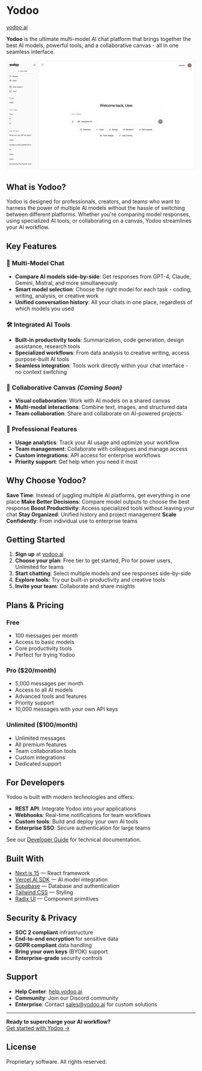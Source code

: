 # Yodoo

[yodoo.ai](https://yodoo.ai)

**Yodoo** is the ultimate multi-model AI chat platform that brings together the best AI models, powerful tools, and a collaborative canvas - all in one seamless interface.

![yodoo cover](./public/cover_yodoo.jpg)

## What is Yodoo?

Yodoo is designed for professionals, creators, and teams who want to harness the power of multiple AI models without the hassle of switching between different platforms. Whether you're comparing model responses, using specialized AI tools, or collaborating on a canvas, Yodoo streamlines your AI workflow.

## Key Features

### 🤖 **Multi-Model Chat**

- **Compare AI models side-by-side**: Get responses from GPT-4, Claude, Gemini, Mistral, and more simultaneously
- **Smart model selection**: Choose the right model for each task - coding, writing, analysis, or creative work
- **Unified conversation history**: All your chats in one place, regardless of which models you used

### 🛠️ **Integrated AI Tools**

- **Built-in productivity tools**: Summarization, code generation, design assistance, research tools
- **Specialized workflows**: From data analysis to creative writing, access purpose-built AI tools
- **Seamless integration**: Tools work directly within your chat interface - no context switching

### 🎨 **Collaborative Canvas** _(Coming Soon)_

- **Visual collaboration**: Work with AI models on a shared canvas
- **Multi-modal interactions**: Combine text, images, and structured data
- **Team collaboration**: Share and collaborate on AI-powered projects

### 💼 **Professional Features**

- **Usage analytics**: Track your AI usage and optimize your workflow
- **Team management**: Collaborate with colleagues and manage access
- **Custom integrations**: API access for enterprise workflows
- **Priority support**: Get help when you need it most

## Why Choose Yodoo?

**Save Time**: Instead of juggling multiple AI platforms, get everything in one place
**Make Better Decisions**: Compare model outputs to choose the best response
**Boost Productivity**: Access specialized tools without leaving your chat
**Stay Organized**: Unified history and project management
**Scale Confidently**: From individual use to enterprise teams

## Getting Started

1. **Sign up** at [yodoo.ai](https://yodoo.ai)
2. **Choose your plan**: Free tier to get started, Pro for power users, Unlimited for teams
3. **Start chatting**: Select multiple models and see responses side-by-side
4. **Explore tools**: Try our built-in productivity and creative tools
5. **Invite your team**: Collaborate and share insights

## Plans & Pricing

### Free

- 100 messages per month
- Access to basic models
- Core productivity tools
- Perfect for trying Yodoo

### Pro ($20/month)

- 5,000 messages per month
- Access to all AI models
- Advanced tools and features
- Priority support
- 10,000 messages with your own API keys

### Unlimited ($100/month)

- Unlimited messages
- All premium features
- Team collaboration tools
- Custom integrations
- Dedicated support

## For Developers

Yodoo is built with modern technologies and offers:

- **REST API**: Integrate Yodoo into your applications
- **Webhooks**: Real-time notifications for team workflows
- **Custom tools**: Build and deploy your own AI tools
- **Enterprise SSO**: Secure authentication for large teams

See our [Developer Guide](./docs/DEVELOPER_GUIDE.md) for technical documentation.

## Built With

- [Next.js 15](https://nextjs.org/) — React framework
- [Vercel AI SDK](https://sdk.vercel.ai/) — AI model integration
- [Supabase](https://supabase.com/) — Database and authentication
- [Tailwind CSS](https://tailwindcss.com/) — Styling
- [Radix UI](https://www.radix-ui.com/) — Component primitives

## Security & Privacy

- **SOC 2 compliant** infrastructure
- **End-to-end encryption** for sensitive data
- **GDPR compliant** data handling
- **Bring your own keys** (BYOK) support
- **Enterprise-grade** security controls

## Support

- **Help Center**: [help.yodoo.ai](https://help.yodoo.ai)
- **Community**: Join our Discord community
- **Enterprise**: Contact sales@yodoo.ai for custom solutions

---

**Ready to supercharge your AI workflow?**  
[Get started with Yodoo →](https://yodoo.ai)

## License

Proprietary software. All rights reserved.
